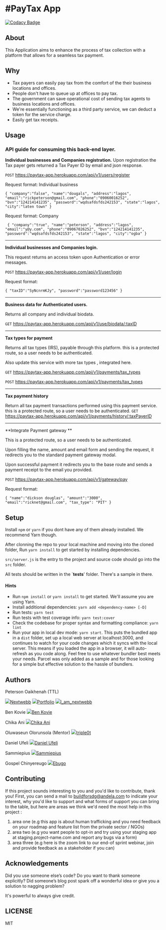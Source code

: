 #  #PayTax App

[![Codacy Badge](https://api.codacy.com/project/badge/Grade/21fe87768d424c2e85b089afea2f2084)](https://app.codacy.com/gh/BuildForSDG/PayTax-app?utm_source=github.com&utm_medium=referral&utm_content=BuildForSDG/PayTax-app&utm_campaign=Badge_Grade_Settings)

## About

This Application aims to enhance the process of tax collection with a platform that allows for a seamless tax payment.



## Why

-  Tax payers can easily pay tax from the comfort of the their business locations and offices.
-  People don't have to queue up at offices to pay tax.
-  The government can save operational cost of sending tax agents to business locations and offices. 
-  We're essentially functioning as a third party service, we can deduct a token for the service charge.
-  Easily get tax receipts. 

## Usage
### API guide for consuming this back-end layer. 

**Individual businesses and Companies registration.**
Upon registration the Tax payer gets returned a Tax Payer ID by email and json response.

`POST`  https://paytax-app.herokuapp.com/api/v1/users/register

Request format: Individual business

`{
	"company":"false",
	"name":"dougals",
	"address":"lagos",
	"email":"rickpeterson@gmail.com",
	"phone":"09060016252",
	"bvn":"124214141235",
	"password":"wqdsafdsfds242153",
	"state":"lagos",
	"city":"laten town"
}` 

Request format: Company

` {
	"company":"true",
	"name":"peterson",
	"address":"lagos",
	"email":"y@y.com",
	"phone":"09067026252",
	"bvn":"124214141235",
	"password":"wqdsafdsfds242153",
	"state":"lagos",
	"city":"ogba"
}`

****

**Individual businesses and Companies login.**

This request returns an access token upon  Authentication or error messages. 

`POST`  https://paytax-app.herokuapp.com/api/v1/user/login

Request format: 

`{
	"taxID":"SyNcnrmKJy",
	"password":"password123456"
}`

****

**Business data for Authenticated users.**

Returns all company and individual biodata.

`GET`  https://paytax-app.herokuapp.com/api/v1/use/biodata/:taxID 

****

**Tax types for payment**

Returns all tax types (IRS), payable through this platform. this is a protected route, so a user needs to be authenticated.

Also update this service with more tax types , integrated here.

`GET`  https://paytax-app.herokuapp.com/api/v1/payments/tax_types

`POST` https://paytax-app.herokuapp.com/api/v1/payments/tax_types

****

**Tax payment history**

Return all tax payment transactions performed using this payment service. this is a protected route, so a user needs to be authenticated.
`GET`    https://paytax-app.herokuapp.com/api/v1/payments/history/:taxPayerID

****

**Integrate Payment gateway **

 This is a protected route, so a user needs to be authenticated.

Upon filling the name, amount and email form and sending the request, it redirects you to the standard payment gateway modal.

Upon successful payment it redirects you to the base route and sends a payment receipt to the email you provided. 

`POST`   https://paytax-app.herokuapp.com/api/v1/gateway/pay

Request format: 

`{
	"name":"dickson douglas",
	"amount":"3000",
	"email":"ricknet@gmail.com",
	"tax_type": "PIT"
}`

## Setup

Install `npm` or `yarn` if you dont have any of them already installed. We recommend Yarn though.

After clonning the repo to your local machine and moving into the cloned folder, Run `yarn install` to get started by installing dependencies. 

`src/server.js` is the entry to the project and source code should go into the `src` folder.

All tests should be written in the `__tests__' folder. There's a sample in there.

#### Hints

- Run `npm install` or `yarn install` to get started. We'll assume you are using Yarn.
- Install additional dependencies: `yarn add <dependency-name> [-D]`
- Run tests: `yarn test`
- Run tests with test coverage info: `yarn test:cover`
- Check the codebase for proper syntax and formatting compliance: `yarn lint`
- Run your app in local dev mode: `yarn start`. This puts the bundled app in a `dist` folder, set up a local web server at localhost:3000, and continues to watch for your code changes which it syncs with the local server. This means if you loaded the app in a browser, it will auto-refresh as you code along. Feel free to use whatever bundler best meets your needs. Parcel was only added as a sample and for those looking for a simple but effective solution to the hassle of bundlers. 

## Authors

Peterson Oaikhenah  (TTL)

<img src="https://img.icons8.com/cute-clipart/64/000000/github.png"/>[Nextwebb](https://github.com/nextwebb "")
<img src="https://img.icons8.com/fluent/64/000000/link.png"/>[Portfolio](https://nextwebb.com.ng/nextwebb "portfolio website")
<img src="https://img.icons8.com/fluent/48/000000/twitter.png"/>[I_am_nextwebb](https://twitter.com/i_am_nextwebb "twitter profile")

Ben Kovie
<img src="https://img.icons8.com/cute-clipart/64/000000/github.png"/>[Ben Kovie](https://github.com/ben-kovie "")

Chika Ani
<img src="https://img.icons8.com/cute-clipart/64/000000/github.png"/>[Chika Ani](https://github.com/casmonas "")

Oluwaseun Olorunsola (Mentor)
<img src="https://img.icons8.com/cute-clipart/64/000000/github.png"/>[triple0t](https://github.com/triple0t "")

Daniel Ufeli
<img src="https://img.icons8.com/cute-clipart/64/000000/github.png"/>[Daniel Ufeli](https://github.com/danielufeli "")

Sammiepius
<img src="https://img.icons8.com/cute-clipart/64/000000/github.png"/>[Sammiepius](https://github.com/sammiepius "")

Gospel Chinyereugo
<img src="https://img.icons8.com/cute-clipart/64/000000/github.png"/>[Ebugo](https://github.com/Ebugo "")



## Contributing

If this project sounds interesting to you and you'd like to contribute, thank you!
First, you can send a mail to buildforsdg@andela.com to indicate your interest, why you'd like to support and what forms of support you can bring to the table, but here are areas we think we'd need the most help in this project :

1.  area one (e.g this app is about human trafficking and you need feedback on your roadmap and feature list from the private sector / NGOs)
2.  area two (e.g you want people to opt-in and try using your staging app at staging.project-name.com and report any bugs via a form)
3.  area three (e.g here is the zoom link to our end-of sprint webinar, join and provide feedback as a stakeholder if you can)

## Acknowledgements

Did you use someone else’s code?
Do you want to thank someone explicitly?
Did someone’s blog post spark off a wonderful idea or give you a solution to nagging problem?

It's powerful to always give credit.

## LICENSE
MIT

